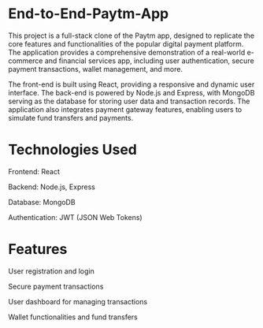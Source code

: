 # End-to-End-Paytm-App
This project is a full-stack clone of the Paytm app, designed to replicate the core features and functionalities of the popular digital payment platform. The application provides a comprehensive demonstration of a real-world e-commerce and financial services app, including user authentication, secure payment transactions, wallet management, and more.

The front-end is built using React, providing a responsive and dynamic user interface. The back-end is powered by Node.js and Express, with MongoDB serving as the database for storing user data and transaction records. The application also integrates payment gateway features, enabling users to simulate fund transfers and payments.

# Technologies Used

Frontend: React

Backend: Node.js, Express

Database: MongoDB

Authentication: JWT (JSON Web Tokens)

# Features

User registration and login

Secure payment transactions

User dashboard for managing transactions

Wallet functionalities and fund transfers
